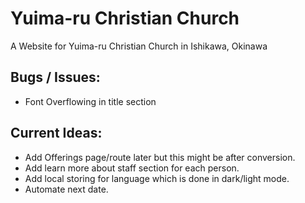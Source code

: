 # Yuima-ru Christian Church
A Website for Yuima-ru Christian Church in Ishikawa, Okinawa

## Bugs / Issues:
- Font Overflowing in title section
  
## Current Ideas:
- Add Offerings page/route later but this might be after conversion.
- Add learn more about staff section for each person.
- Add local storing for language which is done in dark/light mode.
- Automate next date.
